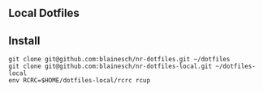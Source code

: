 ## Local Dotfiles

## Install

~~~
git clone git@github.com:blainesch/nr-dotfiles.git ~/dotfiles
git clone git@github.com:blainesch/nr-dotfiles-local.git ~/dotfiles-local
env RCRC=$HOME/dotfiles-local/rcrc rcup
~~~
